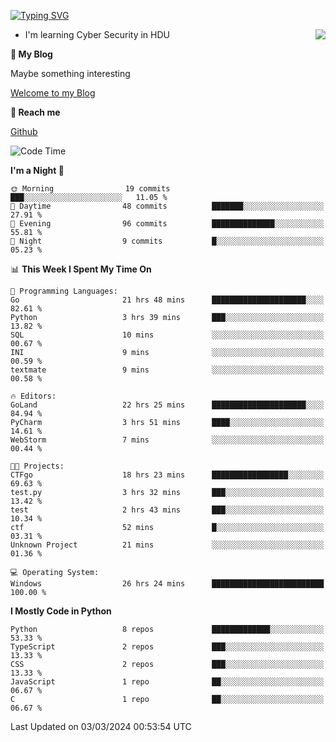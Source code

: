 [![Typing SVG](https://readme-typing-svg.herokuapp.com?font=Fira+Code&pause=1000&random=false&width=450&height=60&lines=Hello+%F0%9F%91%8B%F0%9F%8F%BB;I'm+JBNRZ)](https://git.io/typing-svg)

<a href="#">
  <img align="right" src="https://github-readme-stats.vercel.app/api?username=JBNRZ&show_icons=true&bg_color=15,f2f7fd,E0EAFC" />
</a>

- I'm learning Cyber Security in HDU

 **🌱 My Blog**

Maybe something interesting

[Welcome to my Blog](https://jbnrz.com.cn/)

 **💬 Reach me** 

[Github](https://github.com/JBNRZ)


<!--START_SECTION:waka-->
![Code Time](http://img.shields.io/badge/Code%20Time-359%20hrs%2029%20mins-blue)

**I'm a Night 🦉** 

```text
🌞 Morning                19 commits          ███░░░░░░░░░░░░░░░░░░░░░░   11.05 % 
🌆 Daytime                48 commits          ███████░░░░░░░░░░░░░░░░░░   27.91 % 
🌃 Evening                96 commits          ██████████████░░░░░░░░░░░   55.81 % 
🌙 Night                  9 commits           █░░░░░░░░░░░░░░░░░░░░░░░░   05.23 % 
```


📊 **This Week I Spent My Time On** 

```text
💬 Programming Languages: 
Go                       21 hrs 48 mins      █████████████████████░░░░   82.61 % 
Python                   3 hrs 39 mins       ███░░░░░░░░░░░░░░░░░░░░░░   13.82 % 
SQL                      10 mins             ░░░░░░░░░░░░░░░░░░░░░░░░░   00.67 % 
INI                      9 mins              ░░░░░░░░░░░░░░░░░░░░░░░░░   00.59 % 
textmate                 9 mins              ░░░░░░░░░░░░░░░░░░░░░░░░░   00.58 % 

🔥 Editors: 
GoLand                   22 hrs 25 mins      █████████████████████░░░░   84.94 % 
PyCharm                  3 hrs 51 mins       ████░░░░░░░░░░░░░░░░░░░░░   14.61 % 
WebStorm                 7 mins              ░░░░░░░░░░░░░░░░░░░░░░░░░   00.44 % 

🐱‍💻 Projects: 
CTFgo                    18 hrs 23 mins      █████████████████░░░░░░░░   69.63 % 
test.py                  3 hrs 32 mins       ███░░░░░░░░░░░░░░░░░░░░░░   13.42 % 
test                     2 hrs 43 mins       ███░░░░░░░░░░░░░░░░░░░░░░   10.34 % 
ctf                      52 mins             █░░░░░░░░░░░░░░░░░░░░░░░░   03.31 % 
Unknown Project          21 mins             ░░░░░░░░░░░░░░░░░░░░░░░░░   01.36 % 

💻 Operating System: 
Windows                  26 hrs 24 mins      █████████████████████████   100.00 % 
```

**I Mostly Code in Python** 

```text
Python                   8 repos             █████████████░░░░░░░░░░░░   53.33 % 
TypeScript               2 repos             ███░░░░░░░░░░░░░░░░░░░░░░   13.33 % 
CSS                      2 repos             ███░░░░░░░░░░░░░░░░░░░░░░   13.33 % 
JavaScript               1 repo              ██░░░░░░░░░░░░░░░░░░░░░░░   06.67 % 
C                        1 repo              ██░░░░░░░░░░░░░░░░░░░░░░░   06.67 % 
```




 Last Updated on 03/03/2024 00:53:54 UTC
<!--END_SECTION:waka-->
